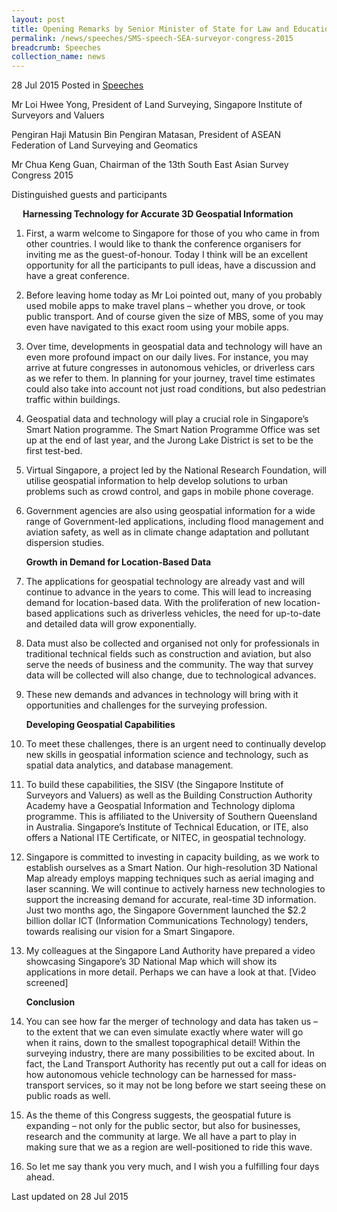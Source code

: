 ```yaml
---
layout: post
title: Opening Remarks by Senior Minister of State for Law and Education Ms Indranee Rajah SC at the 13th South East Asia Survey Congress 2015
permalink: /news/speeches/SMS-speech-SEA-surveyor-congress-2015
breadcrumb: Speeches
collection_name: news
---
```


28 Jul 2015 Posted in [Speeches](/news/speeches)


Mr Loi Hwee Yong, President of Land Surveying, Singapore Institute of Surveyors and Valuers

Pengiran Haji Matusin Bin Pengiran Matasan, President of ASEAN Federation of Land Surveying and Geomatics
  
Mr Chua Keng Guan, Chairman of the 13th South East Asian Survey Congress 2015 
  
Distinguished guests and participants
  
<p style="margin-left: 18px; font-weight:bold">Harnessing Technology for Accurate 3D Geospatial Information</p>

 1. First, a warm welcome to Singapore for those of you who came in from other countries. I would like to thank the conference organisers for inviting me as the guest-of-honour. Today I think will be an excellent opportunity for all the participants to pull ideas, have a discussion and have a great conference.


 2. Before leaving home today as Mr Loi pointed out, many of you probably used mobile apps to make travel plans – whether you drove, or took public transport. And of course given the size of MBS, some of you may even have navigated to this exact room using your mobile apps.


 3. Over time, developments in geospatial data and technology will have an even more profound impact on our daily lives. For instance, you may arrive at future congresses in autonomous vehicles, or driverless cars as we refer to them. In planning for your journey, travel time estimates could also take into account not just road conditions, but also pedestrian traffic within buildings. 


 4. Geospatial data and technology will play a crucial role in Singapore’s Smart Nation programme. The Smart Nation Programme Office was set up at the end of last year, and the Jurong Lake District is set to be the first test-bed.


 5. Virtual Singapore, a project led by the National Research Foundation, will utilise geospatial information to help develop solutions to urban problems such as crowd control, and gaps in mobile phone coverage.


 6. Government agencies are also using geospatial information for a wide range of Government-led applications, including flood management and aviation safety, as well as in climate change adaptation and pollutant dispersion studies.
    
    **Growth in Demand for Location-Based Data**



 7. The applications for geospatial technology are already vast and will continue to advance in the years to come. This will lead to increasing demand for location-based data. With the proliferation of new location-based applications such as driverless vehicles, the need for up-to-date and detailed data will grow exponentially. 



 8. Data must also be collected and organised not only for professionals in traditional technical fields such as construction and aviation, but also serve the needs of business and the community. The way that survey data will be collected will also change, due to technological advances. 



 9. These new demands and advances in technology will bring with it opportunities and challenges for the surveying profession.

    **Developing Geospatial Capabilities**



10. To meet these challenges, there is an urgent need to continually develop new skills in geospatial information science and technology, such as spatial data analytics, and database management. 



11. To build these capabilities, the SISV (the Singapore Institute of Surveyors and Valuers) as well as the Building Construction Authority Academy have a Geospatial Information and Technology diploma programme. This is affiliated to the University of Southern Queensland in Australia. Singapore’s Institute of Technical Education, or ITE, also offers a National ITE Certificate, or NITEC, in geospatial technology.



12. Singapore is committed to investing in capacity building, as we work to establish ourselves as a Smart Nation. Our high-resolution 3D National Map already employs mapping techniques such as aerial imaging and laser scanning. We will continue to actively harness new technologies to support the increasing demand for accurate, real-time 3D information. Just two months ago, the Singapore Government launched the $2.2 billion dollar ICT (Information Communications Technology) tenders, towards realising our vision for a Smart Singapore. 



13. My colleagues at the Singapore Land Authority have prepared a video showcasing Singapore’s 3D National Map which will show its applications in more detail. Perhaps we can have a look at that. [Video screened]

    **Conclusion**



14. You can see how far the merger of technology and data has taken us – to the extent that we can even simulate exactly where water will go when it rains, down to the smallest topographical detail! Within the surveying industry, there are many possibilities to be excited about. In fact, the Land Transport Authority has recently put out a call for ideas on how autonomous vehicle technology can be harnessed for mass-transport services, so it may not be long before we start seeing these on public roads as well.



15. As the theme of this Congress suggests, the geospatial future is expanding – not only for the public sector, but also for businesses, research and the community at large. We all have a part to play in making sure that we as a region are well-positioned to ride this wave.



16. So let me say thank you very much, and I wish you a fulfilling four days ahead.


<p class="right-side-updated">Last updated on 28 Jul 2015</p>
